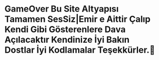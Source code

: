 # GameOver Bu Site Altyapısı Tamamen SesSiz|Emir e Aittir Çalıp Kendi Gibi Gösterenlere Dava Açılacaktır Kendinize İyi Bakın Dostlar İyi Kodlamalar Teşekkürler.🔮
